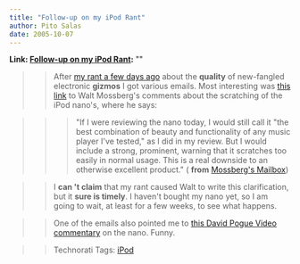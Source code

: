 ```yaml
---
title: "Follow-up on my iPod Rant"
author: Pito Salas
date: 2005-10-07
---
```


**Link: [Follow-up on my iPod Rant](None):** ""


>>

>> After [my rant a few days ago](</weblogs/archives/000891.php>) about the
**quality** of new-fangled electronic **gizmos** I got various emails. Most
interesting was [this
link](<http://ptech.wsj.com/archive/mailbox-20051006.html>) to Walt Mossberg's
comments about the scratching of the iPod nano's, where he says:

>>

>>> "If I were reviewing the nano today, I would still call it "the best
combination of beauty and functionality of any music player I've tested," as I
did in my review. But I would include a strong, prominent, warning that it
scratches too easily in normal usage. This is a real downside to an otherwise
excellent product." ( **from** [Mossberg's
Mailbox](<http://ptech.wsj.com/archive/mailbox-20051006.html>))

>>

>> I **can 't claim** that my rant caused Walt to write this clarification,
but it **sure is timely**. I haven't bought my nano yet, so I am going to
wait, at least for a few weeks, to see what happens.

>>

>> One of the emails also pointed me to [this David Pogue Video
commentary](<http://www.nytimes.com/video/html/2005/09/15/technology/highbandwidth/windowsmedia/20050915_POGUE_VIDEO.html>)
on the nano. Funny.

>>

>> Technorati Tags: [iPod](<http://www.technorati.com/tag/iPod>)


